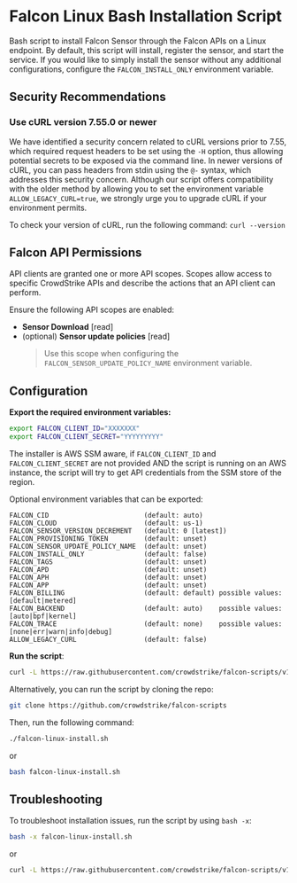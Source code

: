# Falcon Linux Bash Installation Script

Bash script to install Falcon Sensor through the Falcon APIs on a Linux endpoint. By default,
this script will install, register the sensor, and start the service. If you would like to simply
install the sensor without any additional configurations, configure the `FALCON_INSTALL_ONLY`
environment variable.

## Security Recommendations

### Use cURL version 7.55.0 or newer

We have identified a security concern related to cURL versions prior to 7.55, which required request headers to be set using the `-H` option, thus allowing potential secrets to be exposed via the command line. In newer versions of cURL, you can pass headers from stdin using the `@-` syntax, which addresses this security concern. Although our script offers compatibility with the older method by allowing you to set the environment variable `ALLOW_LEGACY_CURL=true`, we strongly urge you to upgrade cURL if your environment permits.

To check your version of cURL, run the following command: `curl --version`

## Falcon API Permissions

API clients are granted one or more API scopes. Scopes allow access to specific CrowdStrike APIs and describe the actions that an API client can perform.

Ensure the following API scopes are enabled:

- **Sensor Download** [read]
- (optional) **Sensor update policies** [read]
  > Use this scope when configuring the `FALCON_SENSOR_UPDATE_POLICY_NAME` environment variable.

## Configuration

**Export the required environment variables:**

```bash
export FALCON_CLIENT_ID="XXXXXXX"
export FALCON_CLIENT_SECRET="YYYYYYYYY"
```

The installer is AWS SSM aware, if `FALCON_CLIENT_ID` and `FALCON_CLIENT_SECRET` are not provided AND the script is running on an AWS instance, the script will try to get API credentials from the SSM store of the region.

Optional environment variables that can be exported:

```terminal
FALCON_CID                        (default: auto)
FALCON_CLOUD                      (default: us-1)
FALCON_SENSOR_VERSION_DECREMENT   (default: 0 [latest])
FALCON_PROVISIONING_TOKEN         (default: unset)
FALCON_SENSOR_UPDATE_POLICY_NAME  (default: unset)
FALCON_INSTALL_ONLY               (default: false)
FALCON_TAGS                       (default: unset)
FALCON_APD                        (default: unset)
FALCON_APH                        (default: unset)
FALCON_APP                        (default: unset)
FALCON_BILLING                    (default: default) possible values: [default|metered]
FALCON_BACKEND                    (default: auto)    possible values: [auto|bpf|kernel]
FALCON_TRACE                      (default: none)    possible values: [none|err|warn|info|debug]
ALLOW_LEGACY_CURL                 (default: false)
```

**Run the script**:

```bash
curl -L https://raw.githubusercontent.com/crowdstrike/falcon-scripts/v1.1.5/bash/install/falcon-linux-install.sh | bash
```

Alternatively, you can run the script by cloning the repo:

```bash
git clone https://github.com/crowdstrike/falcon-scripts
```

Then, run the following command:

```bash
./falcon-linux-install.sh
```

or

```bash
bash falcon-linux-install.sh
```

## Troubleshooting

To troubleshoot installation issues, run the script by using `bash -x`:

```bash
bash -x falcon-linux-install.sh
```

or

```bash
curl -L https://raw.githubusercontent.com/crowdstrike/falcon-scripts/v1.1.5/bash/install/falcon-linux-install.sh | bash -x
```

